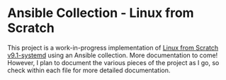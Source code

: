 # Ansible Collection - Linux from Scratch

This project is a work-in-progress implementation of [Linux from Scratch v9.1-systemd](http://www.linuxfromscratch.org/lfs/view/stable-systemd/index.html) using an Ansible collection. More documentation to come! However, I plan to document the various pieces of the project as I go, so check within each file for more detailed documentation.

